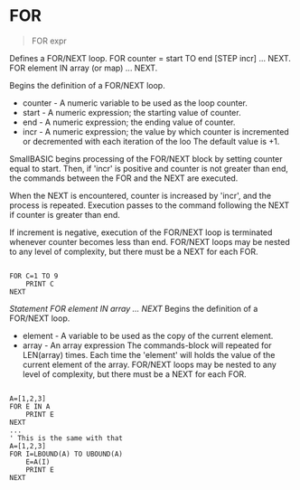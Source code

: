 # FOR

> FOR expr

Defines a FOR/NEXT loop. FOR counter = start TO end [STEP incr] ... NEXT.  FOR element IN array (or map) ... NEXT.

Begins the definition of a FOR/NEXT loop.
* counter - A numeric variable to be used as the loop counter.
* start - A numeric expression; the starting value of counter.
* end - A numeric expression; the ending value of counter.
* incr - A numeric expression; the value by which counter is incremented or decremented with each iteration of the loo The default value is +1.

SmallBASIC begins processing of the FOR/NEXT block by setting counter equal to start. Then, if 'incr' is positive and counter is not greater than end, the commands between the FOR and the NEXT are executed.

When the NEXT is encountered, counter is increased by 'incr', and the process is repeated. Execution passes to the command following the NEXT if counter is greater than end.

If increment is negative, execution of the FOR/NEXT loop is terminated whenever counter becomes less than end.
FOR/NEXT loops may be nested to any level of complexity, but there must be a NEXT for each FOR.

~~~

FOR C=1 TO 9
    PRINT C
NEXT

~~~

*Statement FOR element IN array ... NEXT*
Begins the definition of a FOR/NEXT loop.
* element - A variable to be used as the copy of the current element.
* array - An array expression
The commands-block will repeated for LEN(array) times. Each time the 'element' will holds the value of the current element of the array.
FOR/NEXT loops may be nested to any level of complexity, but there must be a NEXT for each FOR.

~~~

A=[1,2,3]
FOR E IN A
    PRINT E
NEXT
...
' This is the same with that
A=[1,2,3]
FOR I=LBOUND(A) TO UBOUND(A)
    E=A(I)
    PRINT E
NEXT

~~~
